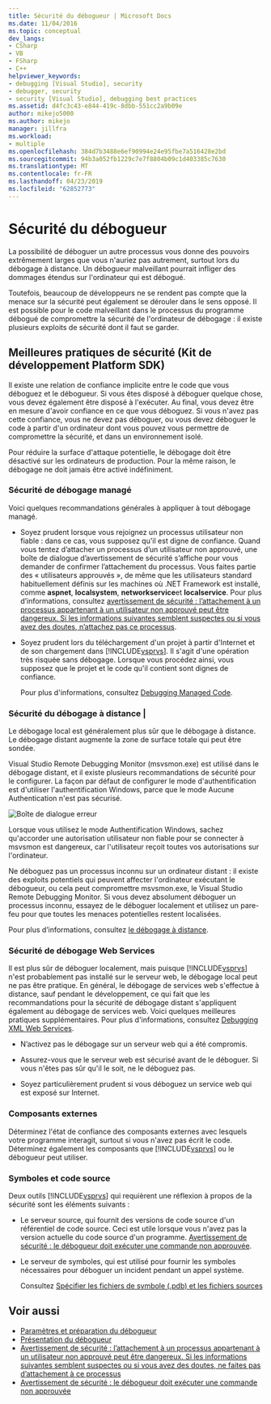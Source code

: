 ```yaml
---
title: Sécurité du débogueur | Microsoft Docs
ms.date: 11/04/2016
ms.topic: conceptual
dev_langs:
- CSharp
- VB
- FSharp
- C++
helpviewer_keywords:
- debugging [Visual Studio], security
- debugger, security
- security [Visual Studio], debugging best practices
ms.assetid: d4fc3c43-e844-419c-8dbb-551cc2a9b09e
author: mikejo5000
ms.author: mikejo
manager: jillfra
ms.workload:
- multiple
ms.openlocfilehash: 384d7b3488e6ef90994e24e95fbe7a516428e2bd
ms.sourcegitcommit: 94b3a052fb1229c7e7f8804b09c1d403385c7630
ms.translationtype: MT
ms.contentlocale: fr-FR
ms.lasthandoff: 04/23/2019
ms.locfileid: "62852773"
---
```

# <a name="debugger-security"></a>Sécurité du débogueur
La possibilité de déboguer un autre processus vous donne des pouvoirs extrêmement larges que vous n'auriez pas autrement, surtout lors du débogage à distance. Un débogueur malveillant pourrait infliger des dommages étendus sur l'ordinateur qui est débogué.

 Toutefois, beaucoup de développeurs ne se rendent pas compte que la menace sur la sécurité peut également se dérouler dans le sens opposé. Il est possible pour le code malveillant dans le processus du programme débogué de compromettre la sécurité de l'ordinateur de débogage : il existe plusieurs exploits de sécurité dont il faut se garder.

## <a name="security-best-practices"></a>Meilleures pratiques de sécurité (Kit de développement Platform SDK)
 Il existe une relation de confiance implicite entre le code que vous déboguez et le débogueur. Si vous êtes disposé à déboguer quelque chose, vous devez également être disposé à l'exécuter. Au final, vous devez être en mesure d'avoir confiance en ce que vous déboguez. Si vous n'avez pas cette confiance, vous ne devez pas déboguer, ou vous devez déboguer le code à partir d'un ordinateur dont vous pouvez vous permettre de compromettre la sécurité, et dans un environnement isolé.

 Pour réduire la surface d'attaque potentielle, le débogage doit être désactivé sur les ordinateurs de production. Pour la même raison, le débogage ne doit jamais être activé indéfiniment.

### <a name="managed-debugging-security"></a>Sécurité de débogage managé
 Voici quelques recommandations générales à appliquer à tout débogage managé.

- Soyez prudent lorsque vous rejoignez un processus utilisateur non fiable : dans ce cas, vous supposez qu'il est digne de confiance. Quand vous tentez d’attacher un processus d’un utilisateur non approuvé, une boîte de dialogue d’avertissement de sécurité s’affiche pour vous demander de confirmer l’attachement du processus. Vous faites partie des « utilisateurs approuvés », de même que les utilisateurs standard habituellement définis sur les machines où .NET Framework est installé, comme **aspnet**, **localsystem**, **networkservice**et **localservice**. Pour plus d’informations, consultez [avertissement de sécurité : l’attachement à un processus appartenant à un utilisateur non approuvé peut être dangereux. Si les informations suivantes semblent suspectes ou si vous avez des doutes, n’attachez pas ce processus](../debugger/security-warning-attaching-to-a-process-owned-by-an-untrusted-user.md).

- Soyez prudent lors du téléchargement d'un projet à partir d'Internet et de son chargement dans [!INCLUDE[vsprvs](../code-quality/includes/vsprvs_md.md)]. Il s'agit d'une opération très risquée sans débogage. Lorsque vous procédez ainsi, vous supposez que le projet et le code qu'il contient sont dignes de confiance.

  Pour plus d'informations, consultez [Debugging Managed Code](../debugger/debugging-managed-code.md).

### <a name="remote-debugging-security"></a>Sécurité du débogage à distance |
 Le débogage local est généralement plus sûr que le débogage à distance. Le débogage distant augmente la zone de surface totale qui peut être sondée.

 Visual Studio Remote Debugging Monitor (msvsmon.exe) est utilisé dans le débogage distant, et il existe plusieurs recommandations de sécurité pour le configurer. La façon par défaut de configurer le mode d'authentification est d'utiliser l'authentification Windows, parce que le mode Aucune Authentication n'est pas sécurisé.

 ![Boîte de dialogue erreur](../debugger/media/dbg_err_remotepermissionschanged.png "DBG_ERR_RemotePermissionsChanged")

 Lorsque vous utilisez le mode Authentification Windows, sachez qu'accorder une autorisation utilisateur non fiable pour se connecter à msvsmon est dangereux, car l'utilisateur reçoit toutes vos autorisations sur l'ordinateur.

 Ne déboguez pas un processus inconnu sur un ordinateur distant : il existe des exploits potentiels qui peuvent affecter l'ordinateur exécutant le débogueur, ou cela peut compromettre msvsmon.exe, le Visual Studio Remote Debugging Monitor. Si vous devez absolument déboguer un processus inconnu, essayez de le déboguer localement et utilisez un pare-feu pour que toutes les menaces potentielles restent localisées.

 Pour plus d’informations, consultez [le débogage à distance](../debugger/remote-debugging.md).

### <a name="web-services-debugging-security"></a>Sécurité de débogage Web Services
 Il est plus sûr de déboguer localement, mais puisque [!INCLUDE[vsprvs](../code-quality/includes/vsprvs_md.md)] n'est probablement pas installé sur le serveur web, le débogage local peut ne pas être pratique. En général, le débogage de services web s'effectue à distance, sauf pendant le développement, ce qui fait que les recommandations pour la sécurité de débogage distant s'appliquent également au débogage de services web. Voici quelques meilleures pratiques supplémentaires. Pour plus d'informations, consultez [Debugging XML Web Services](https://msdn.microsoft.com/library/c900b137-9fbd-4f59-91b5-9c2c6ce06f00).

- N’activez pas le débogage sur un serveur web qui a été compromis.

- Assurez-vous que le serveur web est sécurisé avant de le déboguer. Si vous n'êtes pas sûr qu'il le soit, ne le déboguez pas.

- Soyez particulièrement prudent si vous déboguez un service web qui est exposé sur Internet.

### <a name="external-components"></a>Composants externes
 Déterminez l'état de confiance des composants externes avec lesquels votre programme interagit, surtout si vous n'avez pas écrit le code. Déterminez également les composants que [!INCLUDE[vsprvs](../code-quality/includes/vsprvs_md.md)] ou le débogueur peut utiliser.

### <a name="symbols-and-source-code"></a>Symboles et code source
 Deux outils [!INCLUDE[vsprvs](../code-quality/includes/vsprvs_md.md)] qui requièrent une réflexion à propos de la sécurité sont les éléments suivants :

- Le serveur source, qui fournit des versions de code source d'un référentiel de code source. Ceci est utile lorsque vous n'avez pas la version actuelle du code source d'un programme. [Avertissement de sécurité : le débogueur doit exécuter une commande non approuvée](../debugger/security-warning-debugger-must-execute-untrusted-command.md).

- Le serveur de symboles, qui est utilisé pour fournir les symboles nécessaires pour déboguer un incident pendant un appel système.

  Consultez [Spécifier les fichiers de symbole (.pdb) et les fichiers sources](../debugger/specify-symbol-dot-pdb-and-source-files-in-the-visual-studio-debugger.md)

## <a name="see-also"></a>Voir aussi
- [Paramètres et préparation du débogueur](../debugger/debugger-settings-and-preparation.md)
- [Présentation du débogueur](../debugger/debugger-feature-tour.md)
- [Avertissement de sécurité : l’attachement à un processus appartenant à un utilisateur non approuvé peut être dangereux. Si les informations suivantes semblent suspectes ou si vous avez des doutes, ne faites pas d’attachement à ce processus](../debugger/security-warning-attaching-to-a-process-owned-by-an-untrusted-user.md)
- [Avertissement de sécurité : le débogueur doit exécuter une commande non approuvée](../debugger/security-warning-debugger-must-execute-untrusted-command.md)
